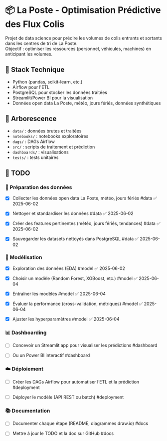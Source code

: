 # 📦 La Poste - Optimisation Prédictive des Flux Colis

Projet de data science pour prédire les volumes de colis entrants et sortants dans les centres de tri de La Poste.  
Objectif : optimiser les ressources (personnel, véhicules, machines) en anticipant les volumes.

## 🚀 Stack Technique
- Python (pandas, scikit-learn, etc.)
- Airflow pour l'ETL
- PostgreSQL pour stocker les données traitées
- Streamlit/Power BI pour la visualisation
- Données open data La Poste, météo, jours fériés, données synthétiques

## 📁 Arborescence
- `data/` : données brutes et traitées
- `notebooks/` : notebooks exploratoires
- `dags/` : DAGs Airflow
- `src/` : scripts de traitement et prédiction
- `dashboards/` : visualisations
- `tests/` : tests unitaires

## 📌 TODO
### 📁 Préparation des données

- [x] Collecter les données open data La Poste, météo, jours fériés #data ✅ 2025-06-02
    
- [x] Nettoyer et standardiser les données #data ✅ 2025-06-02
    
- [x] Créer des features pertinentes (météo, jours fériés, tendances) #data ✅ 2025-06-02
    
- [x] Sauvegarder les datasets nettoyés dans PostgreSQL #data ✅ 2025-06-02
    

### 🤖 Modélisation

- [x] Exploration des données (EDA) #model ✅ 2025-06-02
    
- [x] Choisir un modèle (Random Forest, XGBoost, etc.) #model ✅ 2025-06-04
    
- [x] Entraîner les modèles #model ✅ 2025-06-04
    
- [x] Évaluer la performance (cross-validation, métriques) #model ✅ 2025-06-04
    
- [x] Ajuster les hyperparamètres #model ✅ 2025-06-04
    

### 📊 Dashboarding

- [ ] Concevoir un Streamlit app pour visualiser les prédictions #dashboard
    
- [ ] Ou un Power BI interactif #dashboard
    

### ☁️ Déploiement

- [ ] Créer les DAGs Airflow pour automatiser l’ETL et la prédiction #deployment
    
- [ ] Déployer le modèle (API REST ou batch) #deployment
    

### 📚 Documentation

- [ ] Documenter chaque étape (README, diagrammes draw.io) #docs
    
- [ ] Mettre à jour le TODO et la doc sur GitHub #docs
